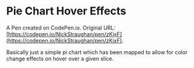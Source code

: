 # Pie Chart Hover Effects

A Pen created on CodePen.io. Original URL: [https://codepen.io/NickStraughan/pen/zKjxF](https://codepen.io/NickStraughan/pen/zKjxF).

Basically just a simple pi chart which has been mapped to allow for color change effects on hover over a given slice.
